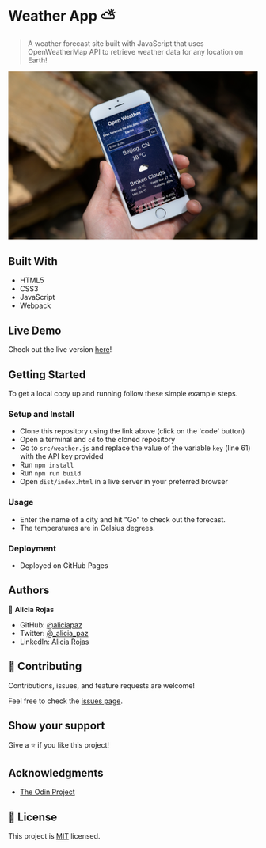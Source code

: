# Weather App ⛅

> A weather forecast site built with JavaScript that uses OpenWeatherMap API to retrieve weather data for any location on Earth!

![screenshot](./mockup.jpg)


## Built With

- HTML5
- CSS3
- JavaScript
- Webpack 

## Live Demo

Check out the live version [here](https://aliciapaz.github.io/weather-app/)!

## Getting Started

To get a local copy up and running follow these simple example steps.

### Setup and Install

- Clone this repository using the link above (click on the 'code' button)
- Open a terminal and `cd` to the cloned repository
- Go to `src/weather.js` and replace the value of the variable `key` (line 61) with the API key provided
- Run `npm install`
- Run `npm run build`
- Open `dist/index.html` in a live server in your preferred browser 

### Usage

- Enter the name of a city and hit "Go" to check out the forecast.
- The temperatures are in Celsius degrees.

### Deployment

- Deployed on GitHub Pages

## Authors

👤 **Alicia Rojas**

- GitHub: [@aliciapaz](https://github.com/aliciapaz)
- Twitter: [@_alicia_paz](https://twitter.com/_alicia_paz)
- LinkedIn: [Alicia Rojas](https://www.linkedin.com/in/aliciapazrojas/)

## 🤝 Contributing

Contributions, issues, and feature requests are welcome!

Feel free to check the [issues page](https://github.com/aliciapaz/weather-app/issues).

## Show your support

Give a ⭐️ if you like this project!

## Acknowledgments

- [The Odin Project](https://www.theodinproject.com/paths/full-stack-javascript/courses/javascript/lessons/weather-app)

## 📝 License

This project is [MIT](LICENSE) licensed.
